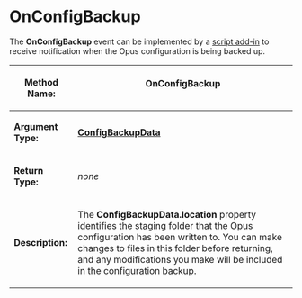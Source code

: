 # OnConfigBackup

The **OnConfigBackup** event can be implemented by a [script add-in](/Manual/scripting/script_add-ins/README.md) to receive notification when the Opus configuration is being backed up.

<table>
<thead><tr><th>

**Method Name:**</th><th>
OnConfigBackup
</th></tr></thead><tbody><tr><td>

**Argument Type:**</td><td>

**[ConfigBackupData](../scripting_objects/configbackupdata.md)**
</td></tr><tr><td>

**Return Type:**</td><td>

*none*
</td></tr><tr><td>

**Description:**</td><td>

The **ConfigBackupData.location** property identifies the staging folder that the Opus configuration has been written to. You can make changes to files in this folder before returning, and any modifications you make will be included in the configuration backup.
</td></tr></tbody>
</table>

